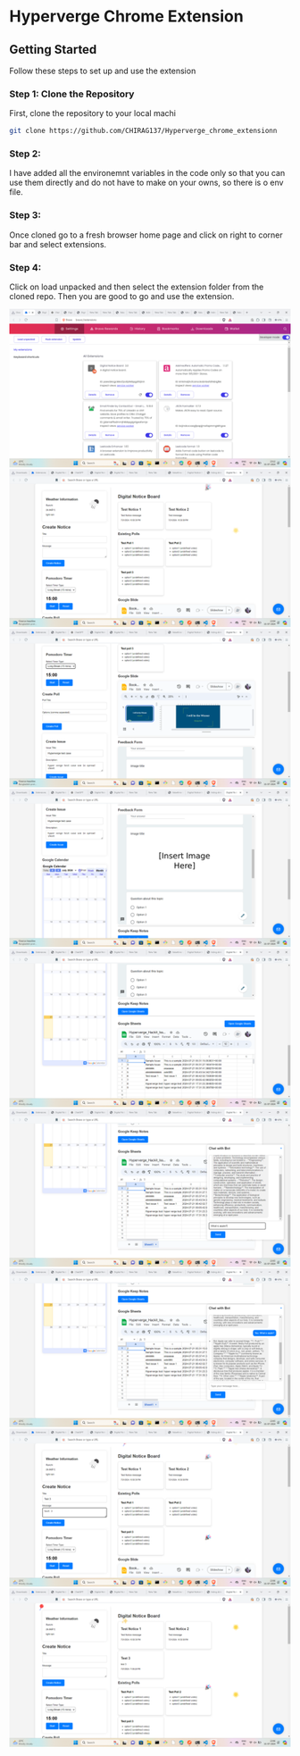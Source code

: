 # Hyperverge Chrome Extension

## Getting Started

Follow these steps to set up and use the extension

### Step 1: Clone the Repository

First, clone the repository to your local machi

```bash
git clone https://github.com/CHIRAG137/Hyperverge_chrome_extensionn
```
### Step 2:
I have added all the environemnt variables in the code only so that you can use them directly and do not have to make on your owns, so there is o env file.

### Step 3:
Once cloned go to a fresh browser home page and click on right to corner bar and select extensions.

### Step 4:
Click on load unpacked and then select the extension folder from the cloned repo. Then you are good to go and use the extension.

![Screenshot](screenshots/Screenshot%20(349).png)
![Screenshot](screenshots/Screenshot%20(338).png)
![Screenshot](screenshots/Screenshot%20(339).png)
![Screenshot](screenshots/Screenshot%20(340).png)
![Screenshot](screenshots/Screenshot%20(341).png)
![Screenshot](screenshots/Screenshot%20(343).png)
![Screenshot](screenshots/Screenshot%20(345).png)
![Screenshot](screenshots/Screenshot%20(347).png)
![Screenshot](screenshots/Screenshot%20(348).png)


